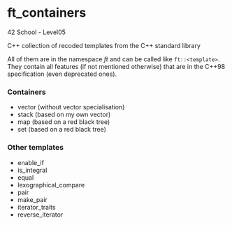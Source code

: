 # ft_containers
42 School - Level05

C++ collection of recoded templates from the C++ standard library

All of them are in the namespace _ft_ and can be called like `ft::<template>`.
They contain all features (if not mentioned otherwise) that are in the C++98 specification (even deprecated ones).

### Containers

+ vector (without vector<bool> specialisation)
+ stack (based on my own vector)
+ map (based on a red black tree)
+ set (based on a red black tree)

### Other templates

+ enable_if
+ is_integral
+ equal
+ lexographical_compare
+ pair
+ make_pair
+ iterator_traits
+ reverse_iterator
